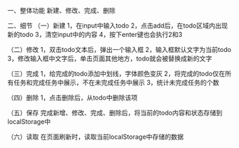 一、整体功能
新建、修改、完成、删除

二、细节
（一）新建
1，在input中输入todo
2，点击add后，在todo区域内出现新的todo
3，清空input中的内容
4，按下enter键也会执行2和3

（二）修改
1，双击todo文本后，弹出一个输入框
2，输入框默认文字为当前todo
3，修改输入框中文字后，单击页面其他地方，todo就会被替换成新的文字

（三）完成
1，给完成的todo添加中划线，字体颜色变灰
2，将完成的todo仅在所有任务和完成任务中展示，不在未完成任务中展示
3，统计未完成任务的个数

（四）删除
1，点击删除后，从todo中删除该项

（五）保存
完成新增、修改、完成、删除后，将当前的todo内容和状态存储到localStorage中

（六）读取
在页面刷新时，读取当前localStorage中存储的数据
